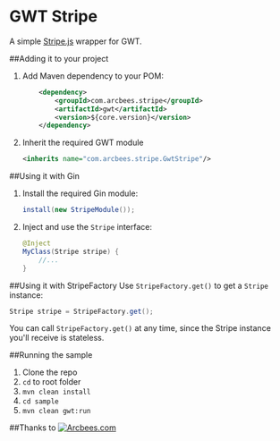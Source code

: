 # GWT Stripe
A simple [Stripe.js](https://stripe.com/docs/stripe.js) wrapper for GWT.

##Adding it to your project
1. Add Maven dependency to your POM: 

    ```xml
        <dependency>
            <groupId>com.arcbees.stripe</groupId>
            <artifactId>gwt</artifactId>
            <version>${core.version}</version>
        </dependency>
    ```

2. Inherit the required GWT module

    ```xml
    <inherits name="com.arcbees.stripe.GwtStripe"/>
    ```

##Using it with Gin
1. Install the required Gin module:

    ```java
    install(new StripeModule());
    ```
    
2. Inject and use the `Stripe` interface:

    ```java
    @Inject
    MyClass(Stripe stripe) {
        //...
    }
    ```
    
##Using it with StripeFactory
Use `StripeFactory.get()` to get a `Stripe` instance:

```java
Stripe stripe = StripeFactory.get();
```
    
You can call `StripeFactory.get()` at any time, since the Stripe instance you'll receive is stateless.


##Running the sample
1. Clone the repo
2. `cd` to root folder
3. `mvn clean install`
4. `cd sample`
5. `mvn clean gwt:run`

##Thanks to
[![Arcbees.com](http://arcbees-ads.appspot.com/ad.png)](http://arcbees.com)

